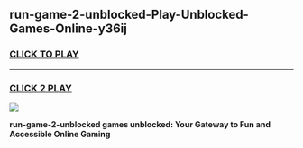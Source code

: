 
## run-game-2-unblocked-Play-Unblocked-Games-Online-y36ij
<h3>
<a href="https://premium76.site?title=run-game-2-unblocked&ref=24A">CLICK TO PLAY</a></h3>
<hr>

<h3>
<a href="https://premium76.site?title=run-game-2-unblocked&ref=24A">CLICK 2 PLAY</a>
  
</h3>

<a href="https://premium76.site?title=run-game-2-unblocked&ref=24A"><img src="https://clearcache.store/games.png"></a>


**run-game-2-unblocked games unblocked: Your Gateway to Fun and Accessible Online Gaming**
